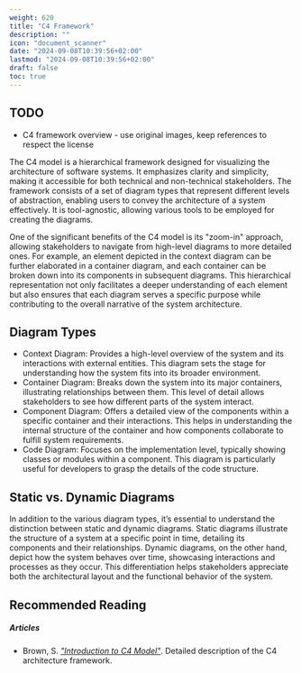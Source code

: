 ```yaml
---
weight: 620
title: "C4 Framework"
description: ""
icon: "document_scanner"
date: "2024-09-08T10:39:56+02:00"
lastmod: "2024-09-08T10:39:56+02:00"
draft: false
toc: true
---
```


## TODO
- C4 framework overview - use original images, keep references to respect the
  license

The C4 model is a hierarchical framework designed for visualizing the
architecture of software systems. It emphasizes clarity and simplicity, making
it accessible for both technical and non-technical stakeholders. The framework
consists of a set of diagram types that represent different levels of
abstraction, enabling users to convey the architecture of a system effectively.
It is tool-agnostic, allowing various tools to be employed for creating the
diagrams.

One of the significant benefits of the C4 model is its "zoom-in" approach,
allowing stakeholders to navigate from high-level diagrams to more detailed
ones. For example, an element depicted in the context diagram can be further
elaborated in a container diagram, and each container can be broken down into
its components in subsequent diagrams. This hierarchical representation not only
facilitates a deeper understanding of each element but also ensures that each
diagram serves a specific purpose while contributing to the overall narrative of
the system architecture.

## Diagram Types

- Context Diagram: Provides a high-level overview of the system and its
  interactions with external entities. This diagram sets the stage for
  understanding how the system fits into its broader environment.
- Container Diagram: Breaks down the system into its major containers,
  illustrating relationships between them. This level of detail allows
  stakeholders to see how different parts of the system interact.
- Component Diagram: Offers a detailed view of the components within a specific
  container and their interactions. This helps in understanding the internal
  structure of the container and how components collaborate to fulfill system
  requirements.
- Code Diagram: Focuses on the implementation level, typically showing classes
  or modules within a component. This diagram is particularly useful for
  developers to grasp the details of the code structure.

## Static vs. Dynamic Diagrams

In addition to the various diagram types, it’s essential to understand the
distinction between static and dynamic diagrams. Static diagrams illustrate the
structure of a system at a specific point in time, detailing its components and
their relationships. Dynamic diagrams, on the other hand, depict how the system
behaves over time, showcasing interactions and processes as they occur. This
differentiation helps stakeholders appreciate both the architectural layout and
the functional behavior of the system.

## Recommended Reading

##### Articles

* Brown, S. *["Introduction to C4 Model"](https://c4model.com/introduction)*.
  Detailed description of the C4 architecture framework.
